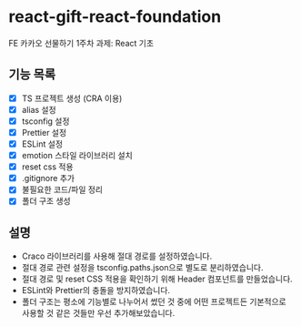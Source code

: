 # react-gift-react-foundation
FE 카카오 선물하기 1주차 과제: React 기초

## 기능 목록
- [x]  TS 프로젝트 생성 (CRA 이용)
- [x]  alias 설정
- [x]  tsconfig 설정
- [x]  Prettier 설정
- [x]  ESLint 설정
- [x]  emotion 스타일 라이브러리 설치
- [x]  reset css 적용
- [x]  .gitignore 추가
- [x]  불필요한 코드/파일 정리
- [x]  폴더 구조 생성

## 설명
- Craco 라이브러리를 사용해 절대 경로를 설정하였습니다.
- 절대 경로 관련 설정을 tsconfig.paths.json으로 별도로 분리하였습니다.
- 절대 경로 및 reset CSS 적용을 확인하기 위해 Header 컴포넌트를 만들었습니다.
- ESLint와 Prettier의 충돌을 방지하였습니다.
- 폴더 구조는 평소에 기능별로 나누어서 썼던 것 중에 어떤 프로젝트든 기본적으로 사용할 것 같은 것들만 우선 추가해보았습니다.